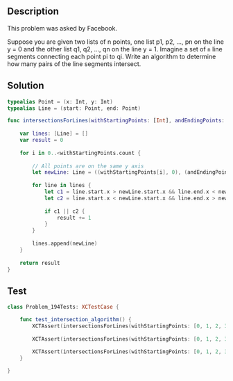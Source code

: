 ## Description

This problem was asked by Facebook.

Suppose you are given two lists of n points, one list p1, p2, ..., pn on the line y = 0 and the other list q1, q2, ..., qn on the line y = 1. Imagine a set of `n` line segments connecting each point pi to qi. Write an algorithm to determine how many pairs of the line segments intersect.

## Solution

```swift
typealias Point = (x: Int, y: Int)
typealias Line = (start: Point, end: Point)

func intersectionsForLines(withStartingPoints: [Int], andEndingPoints: [Int]) -> Int {
    
    var lines: [Line] = []
    var result = 0
    
    for i in 0..<withStartingPoints.count {
        
        // All points are on the same y axis
        let newLine: Line = ((withStartingPoints[i], 0), (andEndingPoints[i], 1))
        
        for line in lines {
            let c1 = line.start.x > newLine.start.x && line.end.x < newLine.end.x
            let c2 = line.start.x < newLine.start.x && line.end.x > newLine.end.x
            
            if c1 || c2 {
                result += 1
            }
        }
        
        lines.append(newLine)
    }
    
    return result
}
```

## Test

```swift
class Problem_194Tests: XCTestCase {

    func test_intersection_algorithm() {
        XCTAssert(intersectionsForLines(withStartingPoints: [0, 1, 2, 3], andEndingPoints: [0, 1, 2, 3]) == 0)
        
        XCTAssert(intersectionsForLines(withStartingPoints: [0, 1, 2, 3], andEndingPoints: [0, 1, 3, 2]) == 1)
        
        XCTAssert(intersectionsForLines(withStartingPoints: [0, 1, 2, 3], andEndingPoints: [3, 2, 1, 0]) == 6)
    }

}
```